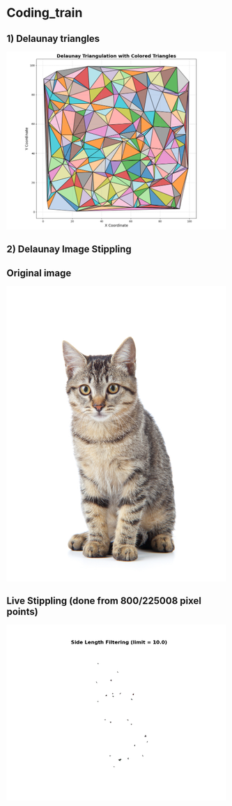 # Coding_train

## 1) Delaunay triangles

  ![delaunay](https://github.com/CHIRANJEET1729DAS/Coding_train/blob/main/delaunay/Figure_1.png)

## 2) Delaunay Image Stippling

  ## Original image 
  ![image](https://github.com/CHIRANJEET1729DAS/Coding_train/blob/main/image_stippling/sample.png)
  
  ## Live Stippling (done from 800/225008 pixel points)
  ![stippling](https://github.com/CHIRANJEET1729DAS/Coding_train/blob/main/delaunay/side_length_simulation.gif)
